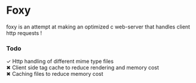 # Foxy 

foxy is an attempt at making an optimized c web-server that handles
client http requests !

### Todo

✓ Http handling of different mime type files   
✖ Client side tag cache to reduce rendering and memory cost   
✖ Caching files to reduce memory cost

